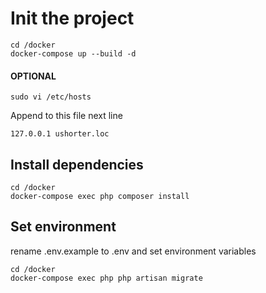 # Init the project

    cd /docker  
    docker-compose up --build -d

#### OPTIONAL   
    
    sudo vi /etc/hosts

Append to this file next line  

    127.0.0.1 ushorter.loc


## Install dependencies

    cd /docker  
    docker-compose exec php composer install

## Set environment

rename .env.example to .env and set environment variables

    cd /docker
    docker-compose exec php php artisan migrate